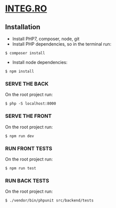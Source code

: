 # [INTEG.RO](https://www.integ.ro/)

## Installation

- Install PHP7, composer, node, git
- Install PHP dependencies, so in the terminal run:
```
$ composer install
```

- Install node dependencies:
```
$ npm install
```

### SERVE THE BACK
On the root project run:
```
$ php -S localhost:8000
```

### SERVE THE FRONT
On the root project run:
```
$ npm run dev
```

### RUN FRONT TESTS
On the root project run:
```
$ npm run test
```

### RUN BACK TESTS
On the root project run:
```
$ ./vendor/bin/phpunit src/backend/tests
```
